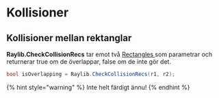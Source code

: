 # Kollisioner

## Kollisioner mellan rektanglar

**Raylib.CheckCollisionRecs** tar emot två [Rectangles ](rectangle.md)som parametrar och returnerar true om de överlappar, false om de inte gör det.

```csharp
bool isOverlapping = Raylib.CheckCollisionRecs(r1, r2);
```



{% hint style="warning" %}
Inte helt färdigt ännu!
{% endhint %}



